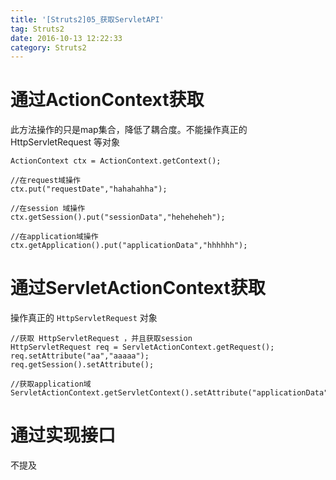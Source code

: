 ```yaml
---
title: '[Struts2]05_获取ServletAPI'
tag: Struts2
date: 2016-10-13 12:22:33
category: Struts2
---
```



# 通过ActionContext获取
此方法操作的只是map集合，降低了耦合度。不能操作真正的 HttpServletRequest 等对象
```
ActionContext ctx = ActionContext.getContext();

//在request域操作
ctx.put("requestDate","hahahahha");

//在session 域操作
ctx.getSession().put("sessionData","heheheheh");

//在application域操作
ctx.getApplication().put("applicationData","hhhhhh");

```

# 通过ServletActionContext获取
操作真正的 `HttpServletRequest` 对象

```
//获取 HttpServletRequest ，并且获取session
HttpServletRequest req = ServletActionContext.getRequest();
req.setAttribute("aa","aaaaa");
req.getSession().setAttribute();

//获取application域
ServletActionContext.getServletContext().setAttribute("applicationData","a");

```

# 通过实现接口
不提及
